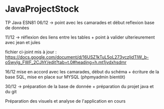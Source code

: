 # JavaProjectStock
TP Java ESN81
06/12 -> point avec les camarades et début reflexion base de données

11/12 -> réflexion des liens entre les tables + point à valider ulterieurement avec jean et jules

fichier ci-joint mis à jour : https://docs.google.com/document/d/16USZ1kTuL5oL273yczljdTlW_b-oSwyIg_FWF_2CJhY/edit?tab=t.0#heading=h.mt1jvdxhsdmr

16/12 mise en accord avec les camarades, début du schéma + écriture de la base SQL, mise en place sur MYSQL (phpmyadmin bientôt)

30/12 -> préparation de la base de donnée + préparation du projet java et du git

Préparation des visuels et analyse de l'application en cours
